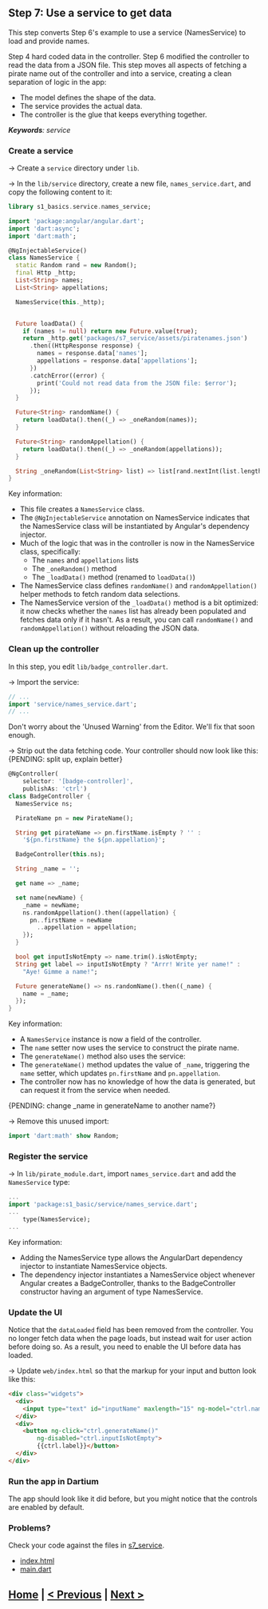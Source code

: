 ## Step 7: Use a service to get data

This step converts Step 6's example to use a service
(NamesService) to load and provide names.

Step 4 hard coded data in the controller.
Step 6 modified the controller to read the data from a JSON file.
This step moves all aspects of fetching a pirate name out of the controller and into a service,
creating a clean separation of logic in the app:

* The model defines the shape of the data.
* The service provides the actual data.
* The controller is the glue that keeps everything together.

_**Keywords**: service_


### Create a service

&rarr; Create a `service` directory under `lib`.

&rarr; In the `lib/service` directory, create a new file,
`names_service.dart`, and copy the following content to it:

```Dart
library s1_basics.service.names_service;

import 'package:angular/angular.dart';
import 'dart:async';
import 'dart:math';

@NgInjectableService()
class NamesService {
  static Random rand = new Random();
  final Http _http;
  List<String> names;
  List<String> appellations;

  NamesService(this._http);


  Future loadData() {
    if (names != null) return new Future.value(true);
    return _http.get('packages/s7_service/assets/piratenames.json')
      .then((HttpResponse response) {
        names = response.data['names'];
        appellations = response.data['appellations'];
      })
      .catchError((error) {
        print('Could not read data from the JSON file: $error');
      });
  }

  Future<String> randomName() {
    return loadData().then((_) => _oneRandom(names));
  }

  Future<String> randomAppellation() {
    return loadData().then((_) => _oneRandom(appellations));
  }

  String _oneRandom(List<String> list) => list[rand.nextInt(list.length)];
}
```

Key information:
* This file creates a `NamesService` class.
* The `@NgInjectableService` annotation on NamesService
  indicates that the NamesService class will be instantiated by Angular's dependency injector.
* Much of the logic that was in the controller is now in the NamesService class, specifically:
  * The `names` and `appellations` lists
  * The `_oneRandom()` method
  * The `_loadData()` method (renamed to `loadData()`)
* The NamesService class defines `randomName()` and `randomAppellation()` helper methods
  to fetch random data selections.
* The NamesService version of the `_loadData()` method is a bit optimized:
  it now checks whether the `names` list has already been populated and
  fetches data only if it hasn't.
  As a result, you can call `randomName()` and `randomAppellation()` without
  reloading the JSON data.


### Clean up the controller

In this step, you edit `lib/badge_controller.dart`.

&rarr; Import the service:

```Dart
// ...
import 'service/names_service.dart';
// ...
```

Don't worry about the 'Unused Warning' from the Editor. We'll fix that soon
enough.

&rarr; Strip out the data fetching code.
Your controller should now look like this:
{PENDING: split up, explain better}

```Dart
@NgController(
    selector: '[badge-controller]',
    publishAs: 'ctrl')
class BadgeController {
  NamesService ns;

  PirateName pn = new PirateName();

  String get pirateName => pn.firstName.isEmpty ? '' :
    '${pn.firstName} the ${pn.appellation}';

  BadgeController(this.ns);

  String _name = '';

  get name => _name;

  set name(newName) {
    _name = newName;
    ns.randomAppellation().then((appellation) {
      pn..firstName = newName
        ..appellation = appellation;
    });
  }

  bool get inputIsNotEmpty => name.trim().isNotEmpty;
  String get label => inputIsNotEmpty ? "Arrr! Write yer name!" :
    "Aye! Gimme a name!";

  Future generateName() => ns.randomName().then((_name) {
    name = _name;
  });
}
```

Key information:

* A `NamesService` instance is now a field of the controller.
* The `name` setter now uses the service to construct the pirate name.
* The `generateName()` method also uses the service:
* The `generateName()` method updates the value of `_name`,
  triggering the `name` setter,
  which updates `pn.firstName` and `pn.appellation`.
* The controller now has no knowledge of how the data is generated,
  but can request it from the service when needed.

{PENDING: change _name in generateName to another name?}

&rarr; Remove this unused import:

```Dart
import 'dart:math' show Random;
```

### Register the service

&rarr; In `lib/pirate_module.dart`,
import `names_service.dart` and add the `NamesService` type:

```Dart
...
import 'package:s1_basic/service/names_service.dart';
...
    type(NamesService);
...
```

Key information:

* Adding the NamesService type
  allows the AngularDart dependency injector
  to instantiate NamesService objects.
* The dependency injector instantiates a NamesService object
  whenever Angular creates a BadgeController,
  thanks to the BadgeController constructor having an argument
  of type NamesService.

### Update the UI

Notice that the `dataLoaded` field has been removed from the controller.
You no longer fetch data when the page loads,
but instead wait for user action before doing so.
As a result, you need to enable the UI before data has loaded.

&rarr; Update `web/index.html` so that the markup for your input and
button look like this:

```HTML
<div class="widgets">
  <div>
    <input type="text" id="inputName" maxlength="15" ng-model="ctrl.name">
  </div>
  <div>
    <button ng-click="ctrl.generateName()"
        ng-disabled="ctrl.inputIsNotEmpty">
        {{ctrl.label}}</button>
  </div>
</div>
```

### Run the app in Dartium

The app should look like it did before,
but you might notice that the controls are enabled by default.

### Problems?
Check your code against the files in [s7_service](../samples/s7_service).
- [index.html](../samples/s7_service/web/index.html)
- [main.dart](../samples/s7_service/web/main.dart)

## [Home](../README.md) | [< Previous](step-6.md) | [Next >](step-8.md)


